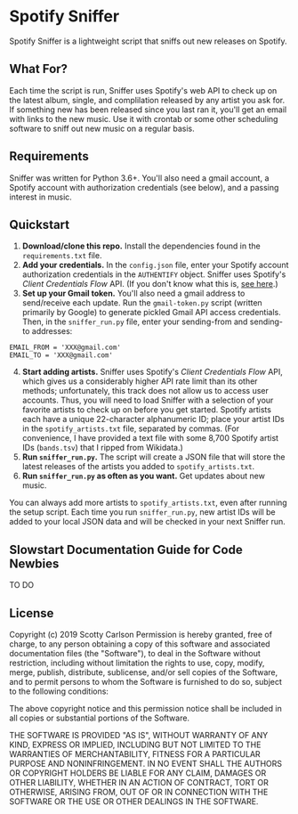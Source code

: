 # Spotify Sniffer
Spotify Sniffer is a lightweight script that sniffs out new releases on Spotify.

## What For?
Each time the script is run, Sniffer uses Spotify's web API to check up on the latest album, single, and complilation released by any artist you ask for. If something new has been released since you last ran it, you'll get an email with links to the new music. Use it with crontab or some other scheduling software to sniff out new music on a regular basis.

## Requirements
Sniffer was written for Python 3.6+. You'll also need a gmail account, a Spotify account with authorization credentials (see below), and a passing interest in music.

## Quickstart
1. **Download/clone this repo.** Install the dependencies found in the ```requirements.txt``` file.
2. **Add your credentials.** In the ```config.json``` file, enter your Spotify account authorization credentials in the ```AUTHENTIFY``` object. Sniffer uses Spotify's *Client Credentials Flow* API. (If you don't know what this is, [see here](https://developer.spotify.com/documentation/general/guides/authorization-guide/).)
3. **Set up your Gmail token.** You'll also need a gmail address to send/receive each update. Run the ```gmail-token.py``` script (written primarily by Google) to generate pickled Gmail API access credentials. Then, in the ```sniffer_run.py``` file, enter your sending-from and sending-to addresses:

```
EMAIL_FROM = 'XXX@gmail.com'
EMAIL_TO = 'XXX@gmail.com'
```

4. **Start adding artists.** Sniffer uses Spotify's *Client Credentials Flow* API, which gives us a considerably higher API rate limit than its other methods; unfortunately, this track does not allow us to access user accounts. Thus, you will need to load Sniffer with a selection of your favorite artists to check up on before you get started. Spotify artists each have a unique 22-character alphanumeric ID; place your artist IDs in the ```spotify_artists.txt``` file, separated by commas. (For convenience, I have provided a text file with some 8,700 Spotify artist IDs (```bands.tsv```) that I ripped from Wikidata.)
5. **Run ```sniffer_run.py```.** The script will create a JSON file that will store the latest releases of the artists you added to ```spotify_artists.txt```.
6. **Run ```sniffer_run.py``` as often as you want.** Get updates about new music.

You can always add more artists to ```spotify_artists.txt```, even after running the setup script. Each time you run ```sniffer_run.py```, new artist IDs will be added to your local JSON data and will be checked in your next Sniffer run.

## Slowstart Documentation Guide for Code Newbies
TO DO

## License
Copyright (c) 2019 Scotty Carlson
Permission is hereby granted, free of charge, to any person obtaining a copy
of this software and associated documentation files (the "Software"), to deal
in the Software without restriction, including without limitation the rights
to use, copy, modify, merge, publish, distribute, sublicense, and/or sell
copies of the Software, and to permit persons to whom the Software is
furnished to do so, subject to the following conditions:

The above copyright notice and this permission notice shall be included in all
copies or substantial portions of the Software.

THE SOFTWARE IS PROVIDED "AS IS", WITHOUT WARRANTY OF ANY KIND, EXPRESS OR
IMPLIED, INCLUDING BUT NOT LIMITED TO THE WARRANTIES OF MERCHANTABILITY,
FITNESS FOR A PARTICULAR PURPOSE AND NONINFRINGEMENT. IN NO EVENT SHALL THE
AUTHORS OR COPYRIGHT HOLDERS BE LIABLE FOR ANY CLAIM, DAMAGES OR OTHER
LIABILITY, WHETHER IN AN ACTION OF CONTRACT, TORT OR OTHERWISE, ARISING FROM,
OUT OF OR IN CONNECTION WITH THE SOFTWARE OR THE USE OR OTHER DEALINGS IN THE
SOFTWARE.
